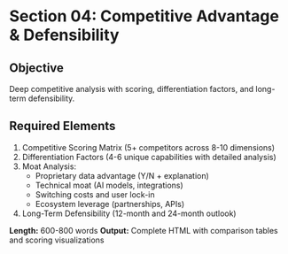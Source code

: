 # Section 04: Competitive Advantage & Defensibility

## Objective
Deep competitive analysis with scoring, differentiation factors, and long-term defensibility.

## Required Elements
1. Competitive Scoring Matrix (5+ competitors across 8-10 dimensions)
2. Differentiation Factors (4-6 unique capabilities with detailed analysis)
3. Moat Analysis:
   - Proprietary data advantage (Y/N + explanation)
   - Technical moat (AI models, integrations)
   - Switching costs and user lock-in
   - Ecosystem leverage (partnerships, APIs)
4. Long-Term Defensibility (12-month and 24-month outlook)

**Length:** 600-800 words
**Output:** Complete HTML with comparison tables and scoring visualizations